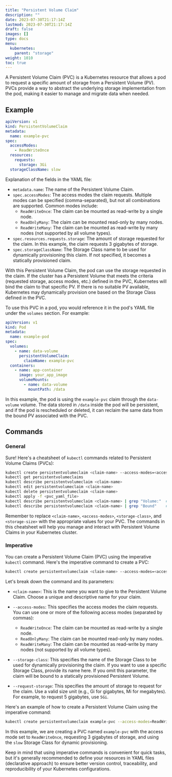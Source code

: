 ```yaml
---
title: "Persistent Volume Claim"
description: ""
date: 2023-07-30T21:17:14Z
lastmod: 2023-07-30T21:17:14Z
draft: false
images: []
type: docs
menu:
  kubernetes:
    parent: "storage"
weight: 1010
toc: true
---
```

A Persistent Volume Claim (PVC) is a Kubernetes resource that allows a pod to request a specific amount of storage from a Persistent Volume (PV). PVCs provide a way to abstract the underlying storage implementation from the pod, making it easier to manage and migrate data when needed.

## Example
```yaml
apiVersion: v1
kind: PersistentVolumeClaim
metadata:
  name: example-pvc
spec:
  accessModes:
    - ReadWriteOnce
  resources:
    requests:
      storage: 3Gi
  storageClassName: slow
```

Explanation of the fields in the YAML file:
- `metadata.name`: The name of the Persistent Volume Claim.
- `spec.accessModes`: The access modes the claim requests. Multiple modes can be specified (comma-separated), but not all combinations are supported. Common modes include:
  - `ReadWriteOnce`: The claim can be mounted as read-write by a single node.
  - `ReadOnlyMany`: The claim can be mounted read-only by many nodes.
  - `ReadWriteMany`: The claim can be mounted as read-write by many nodes (not supported by all volume types).
- `spec.resources.requests.storage`: The amount of storage requested for the claim. In this example, the claim requests 3 gigabytes of storage.
- `spec.storageClassName`: The Storage Class name to be used for dynamically provisioning this claim. If not specified, it becomes a statically provisioned claim.

With this Persistent Volume Claim, the pod can use the storage requested in the claim. If the cluster has a Persistent Volume that meets the criteria (requested storage, access modes, etc.) defined in the PVC, Kubernetes will bind the claim to that specific PV. If there is no suitable PV available, Kubernetes may dynamically provision one based on the Storage Class defined in the PVC.

To use this PVC in a pod, you would reference it in the pod's YAML file under the `volumes` section. For example:

```yaml
apiVersion: v1
kind: Pod
metadata:
  name: example-pod
spec:
  volumes:
    - name: data-volume
      persistentVolumeClaim:
        claimName: example-pvc
  containers:
    - name: app-container
      image: your_app_image
      volumeMounts:
        - name: data-volume
          mountPath: /data
```

In this example, the pod is using the `example-pvc` claim through the `data-volume` volume. The data stored in `/data` inside the pod will be persistent, and if the pod is rescheduled or deleted, it can reclaim the same data from the bound PV associated with the PVC.

## Commands
### General
Sure! Here's a cheatsheet of `kubectl` commands related to Persistent Volume Claims (PVCs):

```bash
kubectl create persistentvolumeclaim <claim-name> --access-modes=<access-modes> --storage-class=<storage-class> --request-storage=<storage-size>
kubectl get persistentvolumeclaims
kubectl describe persistentvolumeclaim <claim-name>
kubectl edit persistentvolumeclaim <claim-name>
kubectl delete persistentvolumeclaim <claim-name>
kubectl apply -f <pvc_yaml_file>
kubectl describe persistentvolumeclaim <claim-name> | grep "Volume:"  # Describe the Persistent Volume associated with a PVC
kubectl describe persistentvolumeclaim <claim-name> | grep "Bound"    # Check the status of the Persistent Volume Binding
```
Remember to replace `<claim-name>`, `<access-modes>`, `<storage-class>`, and `<storage-size>` with the appropriate values for your PVC. The commands in this cheatsheet will help you manage and interact with Persistent Volume Claims in your Kubernetes cluster.

### Imperative
You can create a Persistent Volume Claim (PVC) using the imperative `kubectl` command. Here's the imperative command to create a PVC:

```bash
kubectl create persistentvolumeclaim <claim-name> --access-modes=<access-modes> --storage-class=<storage-class> --request-storage=<storage-size>
```

Let's break down the command and its parameters:

- `<claim-name>`: This is the name you want to give to the Persistent Volume Claim. Choose a unique and descriptive name for your claim.

- `--access-modes`: This specifies the access modes the claim requests. You can use one or more of the following access modes (separated by commas):
  - `ReadWriteOnce`: The claim can be mounted as read-write by a single node.
  - `ReadOnlyMany`: The claim can be mounted read-only by many nodes.
  - `ReadWriteMany`: The claim can be mounted as read-write by many nodes (not supported by all volume types).

- `--storage-class`: This specifies the name of the Storage Class to be used for dynamically provisioning the claim. If you want to use a specific Storage Class, provide its name here. If you omit this parameter, the claim will be bound to a statically provisioned Persistent Volume.

- `--request-storage`: This specifies the amount of storage to request for the claim. Use a valid size unit (e.g., Gi for gigabytes, Mi for megabytes). For example, to request 5 gigabytes, use `5Gi`.

Here's an example of how to create a Persistent Volume Claim using the imperative command:

```bash
kubectl create persistentvolumeclaim example-pvc --access-modes=ReadWriteOnce --storage-class=slow --request-storage=3Gi
```

In this example, we are creating a PVC named `example-pvc` with the access mode set to `ReadWriteOnce`, requesting 3 gigabytes of storage, and using the `slow` Storage Class for dynamic provisioning.

Keep in mind that using imperative commands is convenient for quick tasks, but it's generally recommended to define your resources in YAML files (declarative approach) to ensure better version control, traceability, and reproducibility of your Kubernetes configurations.